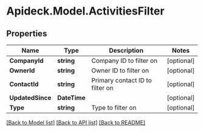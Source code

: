 # Apideck.Model.ActivitiesFilter

## Properties

Name | Type | Description | Notes
------------ | ------------- | ------------- | -------------
**CompanyId** | **string** | Company ID to filter on | [optional] 
**OwnerId** | **string** | Owner ID to filter on | [optional] 
**ContactId** | **string** | Primary contact ID to filter on | [optional] 
**UpdatedSince** | **DateTime** |  | [optional] 
**Type** | **string** | Type to filter on | [optional] 

[[Back to Model list]](../README.md#documentation-for-models) [[Back to API list]](../README.md#documentation-for-api-endpoints) [[Back to README]](../README.md)

